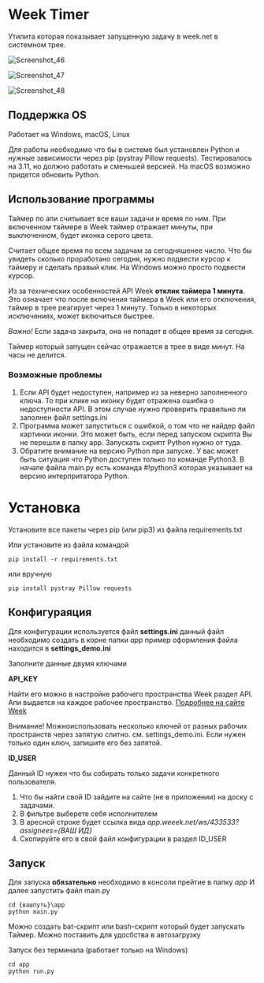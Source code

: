 # Week Timer
Утилита которая показывает запущенную задачу в week.net в системном трее.

![Screenshot_46](https://github.com/mcnickbronx/week_timer/assets/17063709/870c01ae-4c6b-4121-88fe-d483050b5286)

![Screenshot_47](https://github.com/mcnickbronx/week_timer/assets/17063709/0f5c4438-84ff-4c2d-9661-6436c75c0ccb)

![Screenshot_48](https://github.com/mcnickbronx/week_timer/assets/17063709/28d60ed5-5457-48d2-bf6e-b5052ae1edad)

## Поддержка OS
Работает на Windows, macOS, Linux

Для работы необходимо что бы в системе был установлен Python и нужные зависимости через pip (pystray Pillow requests).
Тестировалось на 3.11, но должно работать и сменьшей версией.
На macOS возможно придется обновить Python.

## Использование программы

Таймер по апи считывает все ваши задачи и время по ним. При включенном таймере в Week таймер отражает минуты, при выключенном, будет иконка серого цвета.

Считает общее время по всем задачам за сегодняшенее число. Что бы увидеть сколько проработано сегодня, нужно подвести курсор к таймеру и сделать правый клик. На Windows можно просто подвести курсор.

Из за технических особенностей API Week **отклик таймера 1 минута**. Это означает что после включения таймера в Week или его отключения, таймер в трее реагирует через 1 минуту. Только в некоторых исключениях, может включиться быстрее.

*Важно!* Если задача закрыта, она не попадет в общее время за сегодня.

Таймер который запущен сейчас отражается в трее в виде минут. На часы не делится.

### Возможные проблемы
1. Если API будет недоступен, например из за неверно заполненного ключа. То при клике на иконку будет отражена ошибка о недоступности API. В этом случае нужно проверить правильно ли заполнен файл settings.ini
2. Программа может запуститься с ошибкой, о том что не найдер файл картинки иконки. Это может быть, если перед запуском скрипта Вы не перешли в папку app. Запускать скрипт Python нужно от туда.
3. Обратите внимание на версию Python при запуске. У вас может быть ситуация что Python доступен только по команде Python3. В начале файла main.py есть команда #!python3 которая указывает на версию интерпритатора Python.

# Установка

Установите все пакеты через pip (или pip3) из файла
requirements.txt

Или установите из файла командой
```
pip install -r requirements.txt
```
или вручную
```
pip install pystray Pillow requests
```
## Конфигураяция

Для конфигурации используется файл
**settings.ini**
данный файл необходимо создать в корне папки *app*
пример оформления файла находится в **settings_demo.ini**

Заполните данные двумя ключами

**API_KEY**

Найти его можно в настройке рабочего пространства Week раздел API.
Апи выдается на каждое рабочее пространство.
[Подробнее на сайте Week](https://weeek.net/ru/help/workspace/integracii/api)

Внимание! Можноиспользовать несколько ключей от разных рабочих пространств через запятую слитно.
см. settings_demo.ini. Если нужен только один ключ, запишите его без запятой.

**ID_USER**

Данный ID нужен что бы собирать только задачи конкретного пользователя.
1. Что бы найти свой ID зайдите на сайте (не в приложении) на доску с задачами.
2. В фильтре выберете себя исполнителем
3. В аресной строке будет ссылка вида *app.weeek.net/ws/433533?assignees={ВАШ ИД}*
4. Скопируйте его в свой файл конфигурации в раздел ID_USER

## Запуск

Для запуска **обязательно** необходимо в консоли прейтие в папку *app*
И далее запустить файл main.py

```
cd {вашпуть}\app
python main.py
```
Можно создать bat-скрипт или bash-скрипт который будет запускать Таймер.
Можно поставить для удосбства в автозагрузку

Запуск без терминала (работает только на Windows)
```
cd app
python run.py
```

